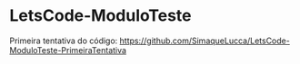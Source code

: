 # LetsCode-ModuloTeste


Primeira tentativa do código: https://github.com/SimaqueLucca/LetsCode-ModuloTeste-PrimeiraTentativa